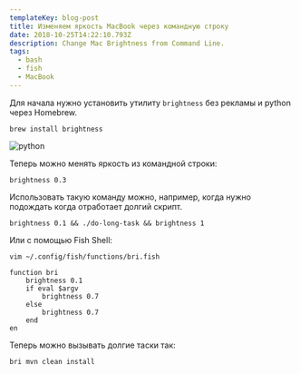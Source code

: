```yaml
---
templateKey: blog-post
title: Изменяем яркость MacBook через командную строку
date: 2018-10-25T14:22:10.793Z
description: Change Mac Brightness from Command Line.
tags:
  - bash
  - fish
  - MacBook
---
```

Для начала нужно установить утилиту `brightness` без рекламы и python через Homebrew.

`brew install brightness`

![python](/img/python.png)

Теперь можно менять яркость из командной строки:

`brightness 0.3`

Использовать такую команду можно, например, когда нужно подождать когда отработает долгий скрипт.

`brightness 0.1 && ./do-long-task && brightness 1`

Или с помощью Fish Shell:

`vim ~/.config/fish/functions/bri.fish`

```
function bri
    brightness 0.1
    if eval $argv
        brightness 0.7
    else
        brightness 0.7
    end
en
```

Теперь можно вызывать долгие таски так:

`bri mvn clean install`
